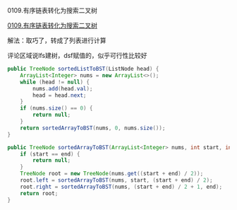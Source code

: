 0109.有序链表转化为搜索二叉树

[0109.有序链表转化为搜索二叉树](https://leetcode-cn.com/problems/convert-sorted-list-to-binary-search-tree/)

解法：取巧了，转成了列表进行计算

评论区域说lfs建树，dsf赋值的，似乎可行性比较好


```java
public TreeNode sortedListToBST(ListNode head) {
    ArrayList<Integer> nums = new ArrayList<>();
    while (head != null) {
        nums.add(head.val);
        head = head.next;
    }
    if (nums.size() == 0) {
        return null;
    }
    return sortedArrayToBST(nums, 0, nums.size());
}

public TreeNode sortedArrayToBST(ArrayList<Integer> nums, int start, int end) {
    if (start == end) {
        return null;
    }
    TreeNode root = new TreeNode(nums.get((start + end) / 2));
    root.left = sortedArrayToBST(nums, start, (start + end) / 2);
    root.right = sortedArrayToBST(nums, (start + end) / 2 + 1, end);
    return root;
}
```

